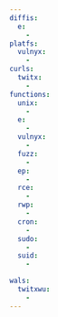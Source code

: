 ```yaml
---
diffis:
  e:
    -
platfs:
  vulnyx:
    -
curls:
  twitx:
    -
functions:
  unix:
    -
  e:
    -
  vulnyx:
    -
  fuzz:
    -
  ep:
    -
  rce:
    -
  rwp:
    -
  cron:
    -
  sudo:
    -
  suid:
    -

wals:
  twitxwu:
    -
---
```

